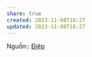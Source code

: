 ```yaml
---
share: true
created: 2023-11-08T18:27
updated: 2023-11-08T18:27
---
```


Nguồn:: [Điệp](%C4%90i%E1%BB%87p.md)